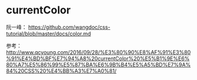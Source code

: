 # currentColor

阮一峰： https://github.com/wangdoc/css-tutorial/blob/master/docs/color.md

参考： http://www.qcyoung.com/2016/09/28/%E3%80%90%E8%AF%91%E3%80%91%E4%BD%BF%E7%94%A8%20currentColor%20%E5%B1%9E%E6%80%A7%E5%86%99%E5%87%BA%E6%9B%B4%E5%A5%BD%E7%9A%84%20CSS%20%E4%BB%A3%E7%A0%81/
